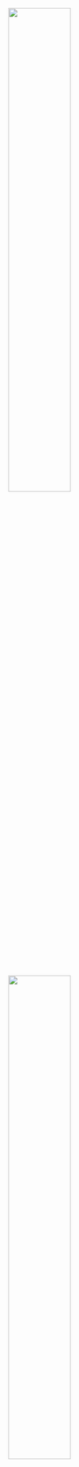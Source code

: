 <p align="center">
  <img height="50%" width="auto" src ="https://github-readme-stats.vercel.app/api?username=mene6&show_icons=true&count_private=true&theme=github_dark&hide_border=true&hide=issues,contribs&bg_color=00000000">
  <img height="50%" width="auto" src ="https://github-readme-stats.vercel.app/api/top-langs/?username=mene6&layout=compact&hide_border=true&theme=github_dark&bg_color=00000000&langs_count=100">
  <br>
  <br>
 
</p>
